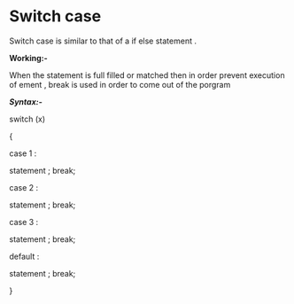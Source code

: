 # Switch case

Switch case is similar to that of a if else statement .

**Working:-**

When the statement is full filled or matched then in order prevent execution of ement , break is used in order to come out of the porgram 

***Syntax:-***

switch (x)

{

case 1 :

statement ; break;

case 2 :

statement ; break;

case 3 :

statement ; break;

default :

statement ;  break;

}


